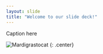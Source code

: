 ```yaml
---
layout: slide
title: "Welcome to our slide deck!"
---
```


Caption here

![Mardigrastocat](https://octodex.github.com/images/Mardigrastocat.png)
{: .center}
